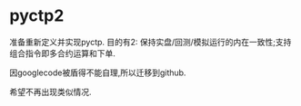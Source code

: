 pyctp2
======

准备重新定义并实现pyctp. 目的有2: 保持实盘/回测/模拟运行的内在一致性;支持组合指令即多合约运算和下单.

因googlecode被盾得不能自理,所以迁移到github.

希望不再出现类似情况.
